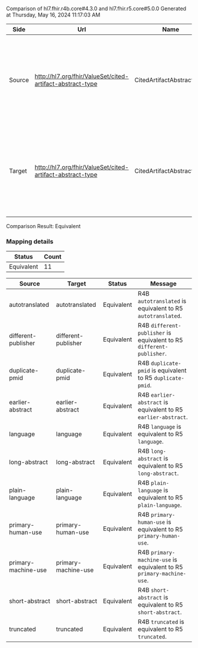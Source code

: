 Comparison of hl7.fhir.r4b.core#4.3.0 and hl7.fhir.r5.core#5.0.0
Generated at Thursday, May 16, 2024 11:17:03 AM

| Side | Url | Name | Title | Description |
| --- | --- | --- | --- | --- |
| Source | http://hl7.org/fhir/ValueSet/cited-artifact-abstract-type | CitedArtifactAbstractType | CitedArtifactAbstractType | Used to express the reason and specific aspect for the variant abstract, such as language and specific language. |
| Target | http://hl7.org/fhir/ValueSet/cited-artifact-abstract-type | CitedArtifactAbstractType | Cited Artifact Abstract Type | Used to express the reason and specific aspect for the variant abstract, such as language and specific language. |


Comparison Result: Equivalent


### Mapping details

| Status | Count |
| ------ | ----- |
Equivalent | 11 |


| Source | Target | Status | Message |
| ------ | ------ | ------ | ------- |
| autotranslated | autotranslated | Equivalent | R4B `autotranslated` is equivalent to R5 `autotranslated`. |
| different-publisher | different-publisher | Equivalent | R4B `different-publisher` is equivalent to R5 `different-publisher`. |
| duplicate-pmid | duplicate-pmid | Equivalent | R4B `duplicate-pmid` is equivalent to R5 `duplicate-pmid`. |
| earlier-abstract | earlier-abstract | Equivalent | R4B `earlier-abstract` is equivalent to R5 `earlier-abstract`. |
| language | language | Equivalent | R4B `language` is equivalent to R5 `language`. |
| long-abstract | long-abstract | Equivalent | R4B `long-abstract` is equivalent to R5 `long-abstract`. |
| plain-language | plain-language | Equivalent | R4B `plain-language` is equivalent to R5 `plain-language`. |
| primary-human-use | primary-human-use | Equivalent | R4B `primary-human-use` is equivalent to R5 `primary-human-use`. |
| primary-machine-use | primary-machine-use | Equivalent | R4B `primary-machine-use` is equivalent to R5 `primary-machine-use`. |
| short-abstract | short-abstract | Equivalent | R4B `short-abstract` is equivalent to R5 `short-abstract`. |
| truncated | truncated | Equivalent | R4B `truncated` is equivalent to R5 `truncated`. |

